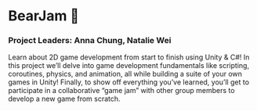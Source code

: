 <h1>BearJam 🥑</h1>
<h3>Project Leaders: Anna Chung, Natalie Wei</h3>

Learn about 2D game development from start to finish using Unity & C#! In this project we’ll delve into game development fundamentals like scripting, coroutines, physics, and animation, all while building a suite of your own games in Unity! Finally, to show off everything you’ve learned, you’ll get to participate in a collaborative “game jam” with other group members to develop a new game from scratch.
